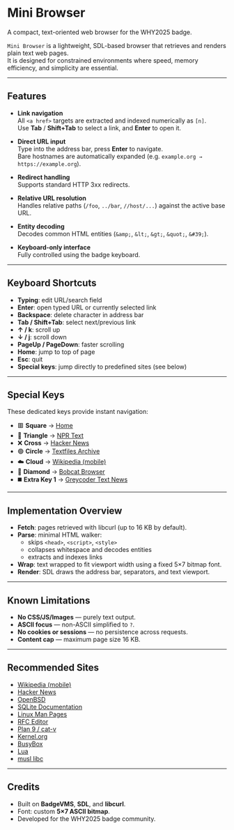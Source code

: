 # Mini Browser

A compact, text-oriented web browser for the WHY2025 badge.

`Mini Browser` is a lightweight, SDL-based browser that retrieves and renders plain text web pages.  
It is designed for constrained environments where speed, memory efficiency, and simplicity are essential.

---

## Features

- **Link navigation**  
  All `<a href>` targets are extracted and indexed numerically as `[n]`.  
  Use **Tab** / **Shift+Tab** to select a link, and **Enter** to open it.

- **Direct URL input**  
  Type into the address bar, press **Enter** to navigate.  
  Bare hostnames are automatically expanded (e.g. `example.org → https://example.org`).

- **Redirect handling**  
  Supports standard HTTP 3xx redirects.

- **Relative URL resolution**  
  Handles relative paths (`/foo`, `../bar`, `//host/...`) against the active base URL.

- **Entity decoding**  
  Decodes common HTML entities (`&amp;`, `&lt;`, `&gt;`, `&quot;`, `&#39;`).

- **Keyboard-only interface**  
  Fully controlled using the badge keyboard.

---

## Keyboard Shortcuts

- **Typing**: edit URL/search field  
- **Enter**: open typed URL or currently selected link  
- **Backspace**: delete character in address bar  
- **Tab / Shift+Tab**: select next/previous link  
- **↑ / k**: scroll up  
- **↓ / j**: scroll down  
- **PageUp / PageDown**: faster scrolling  
- **Home**: jump to top of page  
- **Esc**: quit  
- **Special keys**: jump directly to predefined sites (see below)

---

## Special Keys

These dedicated keys provide instant navigation:

- 🟥 **Square** → [Home](http://bit.ly/4n6t9aO)  
- 🔺 **Triangle** → [NPR Text](https://text.npr.org)  
- ❌ **Cross** → [Hacker News](https://news.ycombinator.com/)  
- 🟢 **Circle** → [Textfiles Archive](http://www.textfiles.com/)  
- ☁️ **Cloud** → [Wikipedia (mobile)](https://en.m.wikipedia.org/)  
- 🔷 **Diamond** → [Bobcat Browser](https://ohmeadhbh.github.io/bobcat/)  
- ◼️ **Extra Key 1** → [Greycoder Text News](https://greycoder.com/a-list-of-text-only-new-sites/)

---

## Implementation Overview

- **Fetch**: pages retrieved with libcurl (up to 16 KB by default).  
- **Parse**: minimal HTML walker:  
  - skips `<head>`, `<script>`, `<style>`  
  - collapses whitespace and decodes entities  
  - extracts and indexes links  
- **Wrap**: text wrapped to fit viewport width using a fixed 5×7 bitmap font.  
- **Render**: SDL draws the address bar, separators, and text viewport.

---

## Known Limitations

- **No CSS/JS/Images** — purely text output.  
- **ASCII focus** — non-ASCII simplified to `?`.  
- **No cookies or sessions** — no persistence across requests.  
- **Content cap** — maximum page size 16 KB.  

---

## Recommended Sites

- [Wikipedia (mobile)](https://en.m.wikipedia.org/)  
- [Hacker News](https://news.ycombinator.com/)  
- [OpenBSD](https://www.openbsd.org/)  
- [SQLite Documentation](https://sqlite.org/docs.html)  
- [Linux Man Pages](https://man7.org/linux/man-pages/)  
- [RFC Editor](https://www.rfc-editor.org/rfc/)  
- [Plan 9 / cat-v](http://cat-v.org/)  
- [Kernel.org](https://www.kernel.org/)  
- [BusyBox](https://busybox.net/)  
- [Lua](https://www.lua.org/)  
- [musl libc](https://musl.libc.org/)

---

## Credits

- Built on **BadgeVMS**, **SDL**, and **libcurl**.  
- Font: custom **5×7 ASCII bitmap**.  
- Developed for the WHY2025 badge community.
